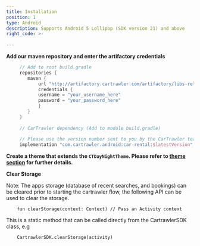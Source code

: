 ```yaml
---
title: Installation
position: 1
type: Android
description: Supports Android 5 Lollipop (SDK version 21) and above
right_code: >-
  
---
```


**Add our maven repository and enter the artifactory credentials**

  ~~~groovy
       // Add to root build.gradle
       repositories {
          maven {
              url "http://artifactory.cartrawler.com/artifactory/libs-release-local"
              credentials { 
              username = "your_username_here" 
              password = "your_password_here" 
              }
          }
       }
       
       // CarTrawler dependency (Add to module build.gradle)
                   
       // Please use the version number sent to you by the CarTrawler team
       implementation "com.cartrawler.android:car-rental:$latestVersion" 
  ~~~

**Create a theme that extends the ```CTDayNightTheme```. Please refer to <a href="https://cartrawler.github.io/#section_style_guidetheming" target="_blank">theme section</a> for further details.**

**Clear Storage**

Note: The apps storage (database of recent searches, and bookings) can be cleared prior to starting the cartrawler flow, the following API can be used to clear the storage.
        
        fun clearStorage(context: Context) // Pass an Activity context
        
This is a static method that can be called directly from the CartrawlerSDK class, e.g

        CartrawlerSDK.clearStorage(activity)
       
